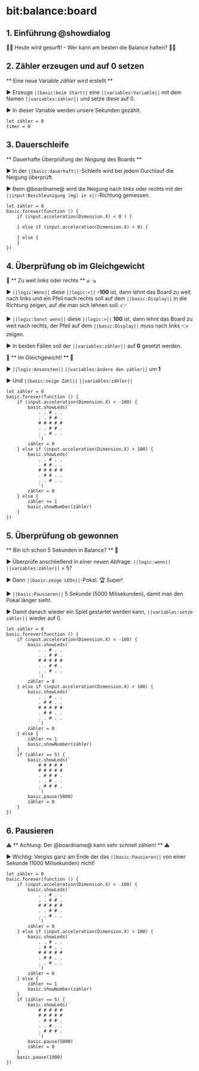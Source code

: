 # bit:balance:board

## 1. Einführung @showdialog

🏄‍♀️ Heute wird gesurft! - Wer kann am besten die Balance halten? 🏄🏾

## 2. Zähler erzeugen und auf 0 setzen

** Eine neue Variable _zähler_ wird erstellt  **

► Erzeuge ``||basic:beim Start||`` eine ``||variables:Variable||`` mit dem Namen ``||variables:zähler||`` und setze diese auf 0.

► In dieser Variable werden unsere Sekunden gezählt.

```blocks
let zähler = 0
timer = 0
```

## 3. Dauerschleife

** Dauerhafte Überprüfung der _Neigung_ des Boards **

► In der ``||basic:dauerhaft||``-Schleife wird bei jedem Durchlauf die Neigung überprüft. 

► Beim @boardname@ wird die Neigung nach links oder rechts mit der ``||input:Beschleunigung (mg) in x||``-Richtung gemessen.

```blocks
let zähler = 0
basic.forever(function () {
    if (input.acceleration(Dimension.X) < 0 ) {

    } else if (input.acceleration(Dimension.X) > 0) {

    } else {
    }
})
```

## 4. Überprüfung ob im Gleichgewicht

😬 **  Zu weit links oder rechts  ** ↙️ ↘️ 

► ``||logic:Wenn||`` diese ``||logic:<||`` **-100** ist, dann lehnt das Board zu weit nach links und ein Pfeil nach rechts soll auf dem ``||basic:Display||`` in die Richtung zeigen, auf die man sich lehnen soll. 👉

► ``||logic:Sonst wenn||`` diese ``||logic:>||`` **100** ist, dann lehnt das Board zu weit nach rechts, der Pfeil auf dem ``||basic:Display||`` muss nach links 👈 zeigen.

► In  beiden Fällen soll der ``||variables:zähler||`` auf **0** gesetzt werden.

🤩 ** Im Gleichgewicht! ** 🧘

► ``||logic:Ansonsten||`` ``||variables:ändere den zähler||`` um **1**

► Und ``||basic:zeige Zahl||`` ``||variables:zähler||``

```blocks
let zähler = 0
basic.forever(function () {
    if (input.acceleration(Dimension.X) < -100) {
        basic.showLeds(`
            . . # . .
            . . # # .
            # # # # #
            . . # # .
            . . # . .
            `)
        zähler = 0
    } else if (input.acceleration(Dimension.X) > 100) {
        basic.showLeds(`
            . . # . .
            . # # . .
            # # # # #
            . # # . .
            . . # . .
            `)
        zähler = 0
    } else {
        zähler += 1
        basic.showNumber(zähler)
    }
})
```

## 5. Überprüfung ob gewonnen

** Bin ich schon 5 Sekunden in Balance? ** 💪

► Überprüfe anschließend in einer neuen Abfrage: ``||logic:wenn||`` ``||variables:zähler||`` = 5?

► Dann ``||basic:zeige LEDs||``-Pokal. 🏆 Super!

► ``||basic:Pausieren||`` 5 Sekunde (5000 Milisekunden), damit man den Pokal länger sieht.

► Damit danach wieder ein Spiel gestartet werden kann,  ``||variables:setze zähler||`` wieder auf 0.

```blocks
let zähler = 0
basic.forever(function () {
    if (input.acceleration(Dimension.X) < -100) {
        basic.showLeds(`
            . . # . .
            . . # # .
            # # # # #
            . . # # .
            . . # . .
            `)
        zähler = 0
    } else if (input.acceleration(Dimension.X) > 100) {
        basic.showLeds(`
            . . # . .
            . # # . .
            # # # # #
            . # # . .
            . . # . .
            `)
        zähler = 0
    } else {
        zähler += 1
        basic.showNumber(zähler)
    }
    if (zähler == 5) {
        basic.showLeds(`
            # # # # #
            # # # # #
            . # # # .
            . . # . .
            . # # # .
            `)
        basic.pause(5000)
        zähler = 0
    }
})
```

## 6. Pausieren

⚠️ ** Achtung: Der @boardname@ kann sehr schnell zählen! ** ⚠️

► Wichtig: Vergiss ganz am Ende der  das ``||basic:Pausieren||`` von einer Sekunde (1000 Milisekunden) nicht!

```blocks
let zähler = 0
basic.forever(function () {
    if (input.acceleration(Dimension.X) < -100) {
        basic.showLeds(`
            . . # . .
            . . # # .
            # # # # #
            . . # # .
            . . # . .
            `)
        zähler = 0
    } else if (input.acceleration(Dimension.X) > 100) {
        basic.showLeds(`
            . . # . .
            . # # . .
            # # # # #
            . # # . .
            . . # . .
            `)
        zähler = 0
    } else {
        zähler += 1
        basic.showNumber(zähler)
    }
    if (zähler == 5) {
        basic.showLeds(`
            # # # # #
            # # # # #
            . # # # .
            . . # . .
            . # # # .
            `)
        basic.pause(5000)
        zähler = 0
    }
    basic.pause(1000)
})
```